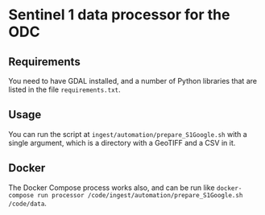 # Sentinel 1 data processor for the ODC

## Requirements
You need to have GDAL installed, and a number of Python libraries that are listed in the file `requirements.txt`.

## Usage
You can run the script at `ingest/automation/prepare_S1Google.sh` with a single argument, which is a directory with a GeoTIFF and a CSV in it.

## Docker
The Docker Compose process works also, and can be run like `docker-compose run processor /code/ingest/automation/prepare_S1Google.sh /code/data`.
